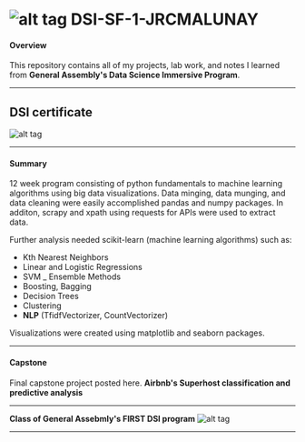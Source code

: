 # ![alt tag](https://ga-dash.s3.amazonaws.com/production/assets/logo-9f88ae6c9c3871690e33280fcf557f33.png) DSI-SF-1-JRCMALUNAY

#### Overview

This repository contains all of my projects, lab work, and notes I learned from **General Assembly's Data Science Immersive Program**. 

---

## DSI certificate 
![alt tag](https://snag.gy/xeWY76.jpg)

---

#### Summary
12 week program consisting of python fundamentals to machine learning algorithms using big data visualizations. Data minging, data munging, and data cleaning were easily accomplished pandas and numpy packages. In additon, scrapy and xpath using requests for APIs were used to extract data.

Further analysis needed scikit-learn (machine learning algorithms) such as:
- Kth Nearest Neighbors
- Linear and Logistic Regressions 
- SVM
_ Ensemble Methods
- Boosting, Bagging
- Decision Trees
- Clustering
- **NLP** (TfidfVectorizer, CountVectorizer)

Visualizations were created using matplotlib and seaborn packages.

---

#### Capstone
Final capstone project posted here. **Airbnb's Superhost classification and predictive analysis**

---

**Class of General Assebmly's FIRST DSI program**
![alt tag](https://snag.gy/EoZ64D.jpg)

---